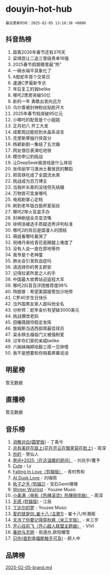 # douyin-hot-hub

`最后更新时间：2025-02-05 13:18:38 +0800`

## 抖音热榜

1. 距离2026年春节还有376天
1. 梁靖崑让二追三晋级男单16强
1. 2025春节假期哪里最“热”
1. 一碗水端平具象化了
1. A股蛇年首个交易日
1. 速通C罗最新专访
1. 年后复工的我belike
1. 哪吒2票房突破50亿
1. 新的一年 勇敢出发向远方
1. 乌尔善被封神粉丝贴脸开大
1. 2025年春节档突破95亿元
1. 小哪吒的配音是个小姐姐
1. 正月初八 开工大发
1. 成都周边能挖到水晶系谣言
1. 克里斯蒂独行侠首分
1. 杨颖新剧一集结了五次婚
1. 网友借位表演吃地铁
1. 模仿申公豹挑战
1. 让DeepSeek做游戏是什么体验
1. 张伟丽学习澳洲土著居民的舞蹈
1. 把高铁吃成了全国流水席
1. 挑战成为百万博主
1. 当我听长辈的没钱但先结婚
1. 万物皆可变身哪吒
1. 电视剧掌心定档
1. 刷到老年版白振邦爱丽丝
1. 哪吒2带火盲盒手办
1. 封神剧组全员变烫嘴
1. 徐明浩被选手质疑选秀评判标准
1. 哪吒2的背后是国漫人的团结
1. 萌娃看哪吒看哭了
1. 祝绪丹来给青花瓷踢腿上难度了
1. 没有人会一直在原地等你
1. 我爷是个老神童
1. 肺炎会引发败血症吗
1. 请选择你的男主颜安
1. 记得拉紧所爱之人的手
1. 中国最大收费站迎返程大军
1. 哪吒2抖音百评团推荐度98%
1. 特朗普：希望美国接管加沙地带
1. C罗40岁生日快乐
1. 当外国男友家人面叫他全名
1. 分析师：蛇年金价有望破3000美元
1. 挑战爆改老妈
1. 田曦薇甜坦稳定发挥
1. 詹姆斯当选西部周最佳球员
1. 梁永棋五福临门又被强制爱
1. 过年你们家的亲戚belike
1. 六姊妹梅婷陆毅三搭一见钟情
1. 我不是想要和你隔着屏幕说话

## 明星榜

暂无数据

## 直播榜

暂无数据

## 音乐榜

1. [消散对白(圆梦版)](https://sf5-hl-cdn-tos.douyinstatic.com/obj/tos-cn-ve-2774/og4jB5I5IizzoZVAAAzWgBMAsMDWoArfwBOiFs) - 丁禹兮
1. [总有美好在路上(花在开云在飘笑容在脸上)](https://sf5-hl-cdn-tos.douyinstatic.com/obj/tos-cn-ve-2774/oU5u7NwtfBIvaNhoQBszOvAlRiAoiWAVVyBMq4) - 周深
1. [你的](https://sf6-cdn-tos.douyinstatic.com/obj/tos-cn-ve-2774/oYuIeKf42jB7sEV6B2upMdpYAgfrQWj0FeRegh) - 贺仙人
1. [房间•2025（在这温暖的房间）](https://sf5-hl-cdn-tos.douyinstatic.com/obj/tos-cn-ve-2774/oMzJcnT8BgIetASeBfwfEeBQVNfACiCifhfZP7g) - 刘兆宇/覆予
1. [Cute](https://sf5-hl-cdn-tos.douyinstatic.com/obj/tos-cn-ve-2774/o4IbIzHWKAAB4wsS5qMBRiiAlEBGTpQRNfFvuo) - Ly
1. [Falling In Love（剪辑版）](https://sf5-hl-cdn-tos.douyinstatic.com/obj/tos-cn-ve-2774/o8ajpA8zzgBPahbBIO8AcKGBLJezFCRd1wfP9f) - 青村秀和
1. [ At Dusk  Love ](https://sf5-hl-cdn-tos.douyinstatic.com/obj/tos-cn-ve-2774/o8CrpCf5CaYgI4ZrtQgMQAFEfuGqNnRSDQAPBc) - 刘嗨雨
1. [执子之手 (剪辑2)](https://sf5-hl-cdn-tos.douyinstatic.com/obj/tos-cn-ve-2774/oUoZLQjCc31XzqsBnBQUNgeKtYPBcgbFDwtfcu) - 宝石Gem\哩哩
1. [Winter Wishlist](https://sf5-hl-cdn-tos.douyinstatic.com/obj/tos-cn-ve-2774/oIIgUOeamCFCVAzxN6MFRLIBlLGpUqQxeeHrLE) - Youzee Music
1. [小美满（电影《热辣滚烫》热辣陪伴曲）](https://sf5-hl-cdn-tos.douyinstatic.com/obj/tos-cn-ve-2774/o0GAn2lSgfZIDUgtevCGDQYnFg4CwnrBaxbTZL) - 周深
1. [无感 (剪辑版)](https://sf5-hl-cdn-tos.douyinstatic.com/obj/tos-cn-ve-2774/o0eIsUzJBDlQaQFC5OFlgbMEZC1TFYBftOBn6p) - 江辰
1. [丁达尔的梦](https://sf5-hl-cdn-tos.douyinstatic.com/obj/tos-cn-ve-2774/oMU3WirUZBVQkAC9ccG5P2IQirziZM2RTInUY) - Youzee Music
1. [爱的就是你_崔十八 (主歌1)](https://sf6-cdn-tos.douyinstatic.com/obj/tos-cn-ve-2774/oI5BO5DhFZ6UTcNCnZaOCBLtZ7WIMQGfgnXf5E) - 崔十八/听潮阁
1. [天冷了你要记得穿秋裤（米三岁版）](https://sf6-cdn-tos.douyinstatic.com/obj/tos-cn-ve-2774/oQlIwVIDWiZ6BQilAorS7MA0AgCkQDvcZAdm1) - 米三岁
1. [开心往前飞（开心超人联盟主题曲）](https://sf5-hl-cdn-tos.douyinstatic.com/obj/tos-cn-ve-2774/9d8fb7c82cf1421fb93a9fe925275e0a) - VIVI
1. [春娇与志明](https://sf5-hl-cdn-tos.douyinstatic.com/obj/tos-cn-ve-2774/e530d8fceb7044b39707d7f9ff54add1) - 街道办,欧阳耀莹
1. [只你(直到幸福能触手可及)](https://sf5-hl-cdn-tos.douyinstatic.com/obj/tos-cn-ve-2774/o0lBkRDzFTeaVSUz3ZZSCBVtZ5DIMQGfgmEAuE) - 颜人中

## 品牌榜

[2025-02-05-brand.md](2025-02-05-brand.md)
